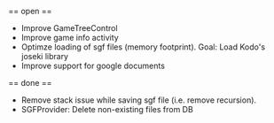 == open == 
- Improve GameTreeControl
- Improve game info activity
- Optimze loading of sgf files (memory footprint). Goal: Load Kodo's joseki library
- Improve support for google documents

== done ==
- Remove stack issue while saving sgf file (i.e. remove recursion).
- SGFProvider: Delete non-existing files from DB
